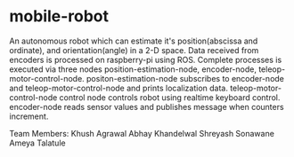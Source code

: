 # mobile-robot
An autonomous robot which can estimate it's position(abscissa and ordinate), and orientation(angle) in a 2-D space.
Data received from encoders is processed on raspberry-pi using ROS. Complete processes is executed via three nodes
position-estimation-node, encoder-node, teleop-motor-control-node.
positon-estimation-node subscribes to encoder-node and teleop-motor-control-node and prints localization data.
teleop-motor-control-node control node controls robot using realtime keyboard control.
encoder-node reads sensor values and publishes message when counters increment.

Team Members:
Khush Agrawal
Abhay Khandelwal
Shreyash Sonawane
Ameya Talatule
 
